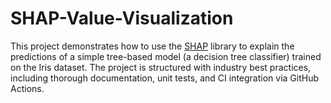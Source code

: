 # SHAP-Value-Visualization
This project demonstrates how to use the [SHAP](https://github.com/slundberg/shap) library to explain the predictions of a simple tree-based model (a decision tree classifier) trained on the Iris dataset. The project is structured with industry best practices, including thorough documentation, unit tests, and CI integration via GitHub Actions.
